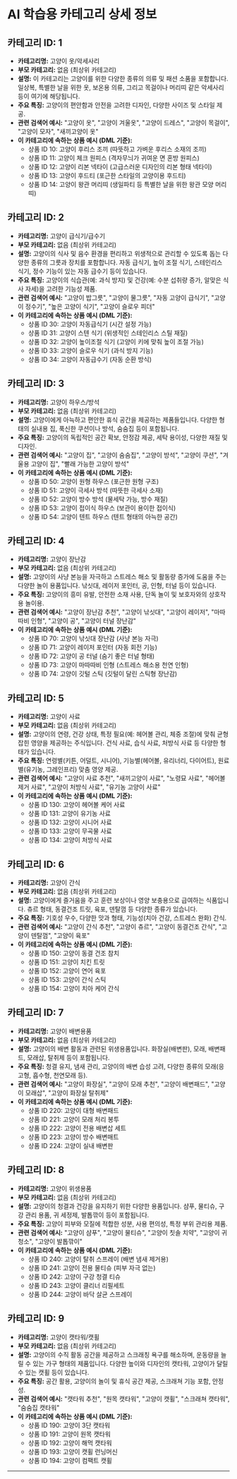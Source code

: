 # AI 학습용 카테고리 상세 정보

## 카테고리 ID: 1

- **카테고리명:** 고양이 옷/악세사리
- **부모 카테고리:** 없음 (최상위 카테고리)
- **설명:** 이 카테고리는 고양이를 위한 다양한 종류의 의류 및 패션 소품을 포함합니다. 일상복, 특별한 날을 위한 옷, 보온용 의류, 그리고 목걸이나 머리띠 같은 악세사리 등이 여기에 해당됩니다.
- **주요 특징:** 고양이의 편안함과 안전을 고려한 디자인, 다양한 사이즈 및 스타일 제공.
- **관련 검색어 예시:** "고양이 옷", "고양이 겨울옷", "고양이 드레스", "고양이 목걸이", "고양이 모자", "새끼고양이 옷"
- **이 카테고리에 속하는 상품 예시 (DML 기준):**
  - 상품 ID 10: 고양이 후리스 조끼 (따뜻하고 가벼운 후리스 소재의 조끼)
  - 상품 ID 11: 고양이 체크 원피스 (격자무늬가 귀여운 면 혼방 원피스)
  - 상품 ID 12: 고양이 리본 넥타이 (고급스러운 디자인의 리본 형태 넥타이)
  - 상품 ID 13: 고양이 후드티 (포근한 스타일의 고양이용 후드티)
  - 상품 ID 14: 고양이 왕관 머리띠 (생일파티 등 특별한 날을 위한 왕관 모양 머리띠)

## 카테고리 ID: 2

- **카테고리명:** 고양이 급식기/급수기
- **부모 카테고리:** 없음 (최상위 카테고리)
- **설명:** 고양이의 식사 및 음수 환경을 편리하고 위생적으로 관리할 수 있도록 돕는 다양한 종류의 그릇과 장치를 포함합니다. 자동 급식기, 높이 조절 식기, 스테인리스 식기, 정수 기능이 있는 자동 급수기 등이 있습니다.
- **주요 특징:** 고양이의 식습관(예: 과식 방지) 및 건강(예: 수분 섭취량 증가, 알맞은 식사 자세)을 고려한 기능성 제품.
- **관련 검색어 예시:** "고양이 밥그릇", "고양이 물그릇", "자동 고양이 급식기", "고양이 정수기", "높은 고양이 식기", "고양이 슬로우 피더"
- **이 카테고리에 속하는 상품 예시 (DML 기준):**
  - 상품 ID 30: 고양이 자동급식기 (시간 설정 가능)
  - 상품 ID 31: 고양이 스텐 식기 (위생적인 스테인리스 스틸 재질)
  - 상품 ID 32: 고양이 높이조절 식기 (고양이 키에 맞춰 높이 조절 가능)
  - 상품 ID 33: 고양이 슬로우 식기 (과식 방지 기능)
  - 상품 ID 34: 고양이 자동급수기 (자동 순환 방식)

## 카테고리 ID: 3

- **카테고리명:** 고양이 하우스/방석
- **부모 카테고리:** 없음 (최상위 카테고리)
- **설명:** 고양이에게 아늑하고 편안한 휴식 공간을 제공하는 제품들입니다. 다양한 형태의 실내용 집, 푹신한 쿠션이나 방석, 숨숨집 등이 포함됩니다.
- **주요 특징:** 고양이의 독립적인 공간 확보, 안정감 제공, 세탁 용이성, 다양한 재질 및 디자인.
- **관련 검색어 예시:** "고양이 집", "고양이 숨숨집", "고양이 방석", "고양이 쿠션", "겨울용 고양이 집", "빨래 가능한 고양이 방석"
- **이 카테고리에 속하는 상품 예시 (DML 기준):**
  - 상품 ID 50: 고양이 원형 하우스 (포근한 원형 구조)
  - 상품 ID 51: 고양이 극세사 방석 (따뜻한 극세사 소재)
  - 상품 ID 52: 고양이 방수 방석 (물세탁 가능, 방수 재질)
  - 상품 ID 53: 고양이 접이식 하우스 (보관이 용이한 접이식)
  - 상품 ID 54: 고양이 텐트 하우스 (텐트 형태의 아늑한 공간)

## 카테고리 ID: 4

- **카테고리명:** 고양이 장난감
- **부모 카테고리:** 없음 (최상위 카테고리)
- **설명:** 고양이의 사냥 본능을 자극하고 스트레스 해소 및 활동량 증가에 도움을 주는 다양한 놀이 용품입니다. 낚싯대, 레이저 포인터, 공, 인형, 터널 등이 있습니다.
- **주요 특징:** 고양이의 흥미 유발, 안전한 소재 사용, 단독 놀이 및 보호자와의 상호작용 놀이용.
- **관련 검색어 예시:** "고양이 장난감 추천", "고양이 낚싯대", "고양이 레이저", "마따따비 인형", "고양이 공", "고양이 터널 장난감"
- **이 카테고리에 속하는 상품 예시 (DML 기준):**
  - 상품 ID 70: 고양이 낚싯대 장난감 (사냥 본능 자극)
  - 상품 ID 71: 고양이 레이저 포인터 (자동 회전 기능)
  - 상품 ID 72: 고양이 공 터널 (숨기 좋은 터널 형태)
  - 상품 ID 73: 고양이 마따따비 인형 (스트레스 해소용 천연 인형)
  - 상품 ID 74: 고양이 깃털 스틱 (깃털이 달린 스틱형 장난감)

## 카테고리 ID: 5

- **카테고리명:** 고양이 사료
- **부모 카테고리:** 없음 (최상위 카테고리)
- **설명:** 고양이의 연령, 건강 상태, 특정 필요(예: 헤어볼 관리, 체중 조절)에 맞춰 균형 잡힌 영양을 제공하는 주식입니다. 건식 사료, 습식 사료, 처방식 사료 등 다양한 형태가 있습니다.
- **주요 특징:** 연령별(키튼, 어덜트, 시니어), 기능별(헤어볼, 유리너리, 다이어트), 원료별(유기농, 그레인프리) 맞춤 영양 제공.
- **관련 검색어 예시:** "고양이 사료 추천", "새끼고양이 사료", "노령묘 사료", "헤어볼 제거 사료", "고양이 처방식 사료", "유기농 고양이 사료"
- **이 카테고리에 속하는 상품 예시 (DML 기준):**
  - 상품 ID 130: 고양이 헤어볼 케어 사료
  - 상품 ID 131: 고양이 유기농 사료
  - 상품 ID 132: 고양이 시니어 사료
  - 상품 ID 133: 고양이 무곡물 사료
  - 상품 ID 134: 고양이 처방식 사료

## 카테고리 ID: 6

- **카테고리명:** 고양이 간식
- **부모 카테고리:** 없음 (최상위 카테고리)
- **설명:** 고양이에게 즐거움을 주고 훈련 보상이나 영양 보충용으로 급여하는 식품입니다. 츄르 형태, 동결건조 트릿, 육포, 덴탈껌 등 다양한 종류가 있습니다.
- **주요 특징:** 기호성 우수, 다양한 맛과 형태, 기능성(치아 건강, 스트레스 완화) 간식.
- **관련 검색어 예시:** "고양이 간식 추천", "고양이 츄르", "고양이 동결건조 간식", "고양이 덴탈껌", "고양이 육포"
- **이 카테고리에 속하는 상품 예시 (DML 기준):**
  - 상품 ID 150: 고양이 동결 건조 참치
  - 상품 ID 151: 고양이 치킨 트릿
  - 상품 ID 152: 고양이 연어 육포
  - 상품 ID 153: 고양이 간식 스틱
  - 상품 ID 154: 고양이 치아 케어 간식

## 카테고리 ID: 7

- **카테고리명:** 고양이 배변용품
- **부모 카테고리:** 없음 (최상위 카테고리)
- **설명:** 고양이의 배변 활동과 관련된 위생용품입니다. 화장실(배변판), 모래, 배변패드, 모래삽, 탈취제 등이 포함됩니다.
- **주요 특징:** 청결 유지, 냄새 관리, 고양이의 배변 습성 고려, 다양한 종류의 모래(응고형, 흡수형, 천연모래 등).
- **관련 검색어 예시:** "고양이 화장실", "고양이 모래 추천", "고양이 배변패드", "고양이 모래삽", "고양이 화장실 탈취제"
- **이 카테고리에 속하는 상품 예시 (DML 기준):**
  - 상품 ID 220: 고양이 대형 배변패드
  - 상품 ID 221: 고양이 모래 처리 봉투
  - 상품 ID 222: 고양이 전용 배변삽 세트
  - 상품 ID 223: 고양이 방수 배변매트
  - 상품 ID 224: 고양이 실내 배변판

## 카테고리 ID: 8

- **카테고리명:** 고양이 위생용품
- **부모 카테고리:** 없음 (최상위 카테고리)
- **설명:** 고양이의 청결과 건강을 유지하기 위한 다양한 용품입니다. 샴푸, 물티슈, 구강 관리 용품, 귀 세정제, 발톱깎이 등이 포함됩니다.
- **주요 특징:** 고양이 피부와 모질에 적합한 성분, 사용 편의성, 특정 부위 관리용 제품.
- **관련 검색어 예시:** "고양이 샴푸", "고양이 물티슈", "고양이 칫솔 치약", "고양이 귀청소", "고양이 발톱깎이"
- **이 카테고리에 속하는 상품 예시 (DML 기준):**
  - 상품 ID 240: 고양이 탈취 스프레이 (배변 냄새 제거용)
  - 상품 ID 241: 고양이 전용 물티슈 (피부 자극 없는)
  - 상품 ID 242: 고양이 구강 청결 티슈
  - 상품 ID 243: 고양이 클리너 리필세트
  - 상품 ID 244: 고양이 바닥 살균 스프레이

## 카테고리 ID: 9

- **카테고리명:** 고양이 캣타워/캣휠
- **부모 카테고리:** 없음 (최상위 카테고리)
- **설명:** 고양이의 수직 활동 공간을 제공하고 스크래칭 욕구를 해소하며, 운동량을 늘릴 수 있는 가구 형태의 제품입니다. 다양한 높이와 디자인의 캣타워, 고양이가 달릴 수 있는 캣휠 등이 있습니다.
- **주요 특징:** 공간 활용, 고양이의 놀이 및 휴식 공간 제공, 스크래쳐 기능 포함, 안정성.
- **관련 검색어 예시:** "캣타워 추천", "원목 캣타워", "고양이 캣휠", "스크래쳐 캣타워", "숨숨집 캣타워"
- **이 카테고리에 속하는 상품 예시 (DML 기준):**
  - 상품 ID 190: 고양이 3단 캣타워
  - 상품 ID 191: 고양이 원목 캣타워
  - 상품 ID 192: 고양이 해먹 캣타워
  - 상품 ID 193: 고양이 캣휠 런닝머신
  - 상품 ID 194: 고양이 컴팩트 캣휠

---
